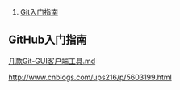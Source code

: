 1. [Git入门指南](https://github.com/youngjuning/OcaloneShop/blob/master/git入门指南.md)

## GitHub入门指南

[几款Git-GUI客户端工具.md](https://github.com/youngjuning/OcaloneShop/blob/master/几款Git-GUI客户端工具.md)

http://www.cnblogs.com/ups216/p/5603199.html
